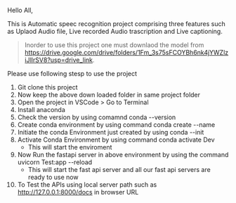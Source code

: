 Hello All,

This is Automatic speec recognition project comprising three features such as Uplaod Audio file, Live recorded Audio trascription and Live captioning.

> Inorder to use this project one must downlaod the model from https://drive.google.com/drive/folders/1Fm_3s75sFCOYBh6nk4jYWZlziJlIrSV8?usp=drive_link.

Please use following stesp to use the project
1. Git clone this project
2. Now keep the above down loaded folder in same project folder
3. Open the project in VSCode > Go to Terminal
4. Install anaconda
5. Check the version by using comamnd conda --version
6. Create conda environment by using command conda create --name <EnvironmentName>
7. Initiate the conda Environment just created by using conda --init
8. Activate Conda Environment by using command conda activate Dev
     - This will start the enviroment
9. Now Run the fastapi server in above environment by using the command uvicorn Test:app --reload
     - This will start the fast api server and all our fast api servers are ready to use now
10. To Test the APIs using local server path such as http://127.0.0.1:8000/docs in browser URL
